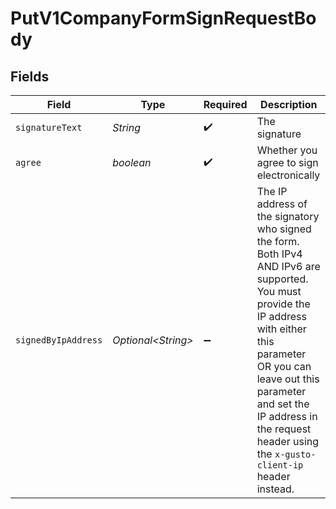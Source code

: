 # PutV1CompanyFormSignRequestBody


## Fields

| Field                                                                                                                                                                                                                                                                            | Type                                                                                                                                                                                                                                                                             | Required                                                                                                                                                                                                                                                                         | Description                                                                                                                                                                                                                                                                      |
| -------------------------------------------------------------------------------------------------------------------------------------------------------------------------------------------------------------------------------------------------------------------------------- | -------------------------------------------------------------------------------------------------------------------------------------------------------------------------------------------------------------------------------------------------------------------------------- | -------------------------------------------------------------------------------------------------------------------------------------------------------------------------------------------------------------------------------------------------------------------------------- | -------------------------------------------------------------------------------------------------------------------------------------------------------------------------------------------------------------------------------------------------------------------------------- |
| `signatureText`                                                                                                                                                                                                                                                                  | *String*                                                                                                                                                                                                                                                                         | :heavy_check_mark:                                                                                                                                                                                                                                                               | The signature                                                                                                                                                                                                                                                                    |
| `agree`                                                                                                                                                                                                                                                                          | *boolean*                                                                                                                                                                                                                                                                        | :heavy_check_mark:                                                                                                                                                                                                                                                               | Whether you agree to sign electronically                                                                                                                                                                                                                                         |
| `signedByIpAddress`                                                                                                                                                                                                                                                              | *Optional\<String>*                                                                                                                                                                                                                                                              | :heavy_minus_sign:                                                                                                                                                                                                                                                               | The IP address of the signatory who signed the form. Both IPv4 AND IPv6 are supported. You must provide the IP address with either this parameter OR you can leave out this parameter and set the IP address in the request header using the `x-gusto-client-ip` header instead. |